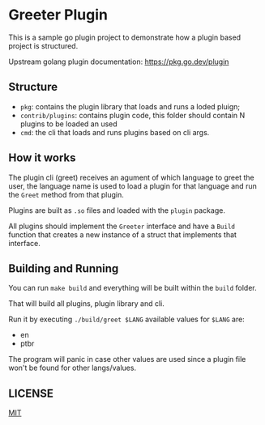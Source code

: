 # Greeter Plugin

This is a sample go plugin project to demonstrate how  a plugin based project is structured.

Upstream golang plugin documentation: https://pkg.go.dev/plugin

## Structure

* `pkg`: contains the plugin library that loads and runs a loded pluign;
* `contrib/plugins`: contains plugin code, this folder should contain N plugins to be loaded an used
* `cmd`: the cli that loads and runs plugins based on cli args.

## How it works

The plugin cli (greet) receives an agument of which language to greet the user, the language name
is used to load a plugin for that language and run the `Greet` method from that plugin.

Plugins are built as `.so` files and loaded with the `plugin` package.

All plugins should implement the `Greeter` interface and have a `Build` function that creates a new instance
of a struct that implements that interface.

## Building and Running

You can run `make build` and everything will be built within the `build` folder.

That will build all plugins, plugin library and cli.

Run it by executing `./build/greet $LANG` available values for `$LANG` are:

* en
* ptbr

The program will panic in case other values are used since a plugin file won't be found for other langs/values.

## LICENSE

[MIT](./LICENSE)
